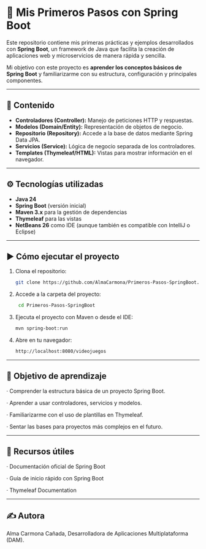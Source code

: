 # 🚀 Mis Primeros Pasos con Spring Boot

Este repositorio contiene mis primeras prácticas y ejemplos desarrollados con **Spring Boot**, un framework de Java que facilita la creación de aplicaciones web y microservicios de manera rápida y sencilla.  

Mi objetivo con este proyecto es **aprender los conceptos básicos de Spring Boot** y familiarizarme con su estructura, configuración y principales componentes.

---

## 📌 Contenido

- **Controladores (Controller):** Manejo de peticiones HTTP y respuestas.
- **Modelos (Domain/Entity):** Representación de objetos de negocio.
- **Repositorio (Repository):** Accede a la base de datos mediante Spring Data JPA.
- **Servicios (Service):** Lógica de negocio separada de los controladores.
- **Templates (Thymeleaf/HTML):** Vistas para mostrar información en el navegador.

_____________________________________________________________________________________________________________

## ⚙️ Tecnologías utilizadas

- **Java 24**
- **Spring Boot** (versión inicial)
- **Maven 3.x** para la gestión de dependencias
- **Thymeleaf** para las vistas
- **NetBeans 26** como IDE (aunque también es compatible con IntelliJ o Eclipse)

_____________________________________________________________________________________________________________

## ▶️ Cómo ejecutar el proyecto

1. Clona el repositorio:
   ```bash
   git clone https://github.com/AlmaCarmona/Primeros-Pasos-SpringBoot.git
   ```
2. Accede a la carpeta del proyecto:
   ```bash
    cd Primeros-Pasos-SpringBoot
    ```
3. Ejecuta el proyecto con Maven o desde el IDE:
     ```bash
    mvn spring-boot:run
     ```
4. Abre en tu navegador:
     ```bash
    http://localhost:8080/videojuegos
     ```

_____________________________________________________________________________________________________________

## 🎯 **Objetivo de aprendizaje**

· Comprender la estructura básica de un proyecto Spring Boot.

· Aprender a usar controladores, servicios y modelos.

· Familiarizarme con el uso de plantillas en Thymeleaf.

· Sentar las bases para proyectos más complejos en el futuro.

_____________________________________________________________________________________________________________

## 📖 **Recursos útiles**

· Documentación oficial de Spring Boot

· Guía de inicio rápido con Spring Boot

· Thymeleaf Documentation

_____________________________________________________________________________________________________________

## ✍️ **Autora**

Alma Carmona Cañada,
Desarrolladora de Aplicaciones Multiplataforma (DAM).
